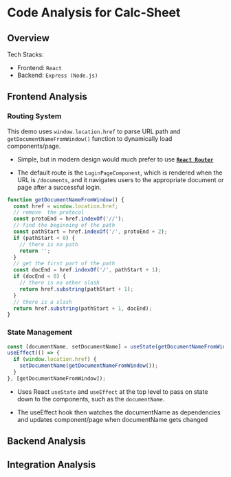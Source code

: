 # Code Analysis for Calc-Sheet

## Overview

Tech Stacks:

* Frontend: `React`
* Backend: `Express (Node.js)`

## Frontend Analysis

### Routing System

This demo uses `window.location.href` to parse URL path and `getDocumentNameFromWindow()` function to dynamically load components/page.

* Simple, but in modern design would much prefer to use **[`React Router`](https://reactrouter.com/en/main)**

* The default route is the `LoginPageComponent`, which is rendered when the URL is `/documents`, and it navigates users to the appropriate document or page after a successful login.

```typescript
function getDocumentNameFromWindow() {
  const href = window.location.href;
  // remove  the protocol 
  const protoEnd = href.indexOf('//');
  // find the beginning of the path
  const pathStart = href.indexOf('/', protoEnd + 2);
  if (pathStart < 0) {
    // there is no path
    return '';
  }
  // get the first part of the path
  const docEnd = href.indexOf('/', pathStart + 1);
  if (docEnd < 0) {
    // there is no other slash
    return href.substring(pathStart + 1);
  }
  // there is a slash
  return href.substring(pathStart + 1, docEnd);
}
```

### State Management

```typescript
const [documentName, setDocumentName] = useState(getDocumentNameFromWindow());
useEffect(() => {
  if (window.location.href) {
    setDocumentName(getDocumentNameFromWindow());
  }
}, [getDocumentNameFromWindow]);
```

* Uses React `useState` and `useEffect` at the top level to pass on state down to the components, such as the `documentName`.

* The useEffect hook then watches the documentName as dependencies and updates component/page when documentName gets changed


## Backend Analysis

## Integration Analysis


